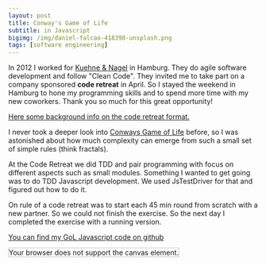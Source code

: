 ```yaml
---
layout: post
title: Conway's Game of Life
subtitle: in Javascript
bigimg: /img/daniel-falcao-418398-unsplash.png
tags: [software engineering]
---
```


In 2012 I worked for [Kuehne & Nagel](http://www.kn-portal.com/) in Hamburg. They do agile software development and follow "Clean Code". They invited me to take part on a company sponsored **code retreat** in April. So I stayed the weekend in Hamburg to hone my programming skills and to spend more time with my new coworkers. Thank you so much for this great opportunity!

[Here some background info on the code retreat format.](http://coderetreat.com/)

I never took a deeper look into [Conways Game of Life](http://en.wikipedia.org/wiki/Conway's_Game_of_Life) before, so I was astonished about how much complexity can emerge from such a small set of simple rules (think fractals).

At the Code Retreat we did TDD and pair programming with focus on different aspects such as small modules. Something I wanted to get going was to do TDD Javascript development. We used JsTestDriver for that and figured out how to do it.

On rule of a code retreat was to start each 45 min round from scratch with a new partner. So we could not finish the exercise. So the next day I completed the exercise with a running version.

[You can find my GoL Javascript code on github](https://github.com/markfink/GoL_Javascript)

<script type="text/javascript" src="/media/gol_code/GoL.js">
</script><script type="text/javascript">//<![CDATA[
	window.onload=function() {
	var cellSize = 8;
	var cellColor = '#FFFFFF';
	var activeCellColor = '#000080';
	var board = new gol.Board(40, 28);
	board.batch([[0, 2],[1, 0],[1, 2],[2, 1],[2, 2]]);
	var canvas = document.getElementById("golCanvas");
	board.run(canvas, cellSize, cellColor, activeCellColor);
	}
// ]]&gt;</script>
<canvas id="golCanvas" width="320" height="224" style="border: 1px solid #c3c3c3;">Your browser does not support the canvas element.</canvas>
